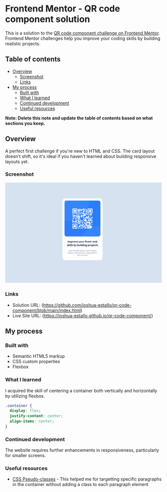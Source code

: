 # Frontend Mentor - QR code component solution

This is a solution to the [QR code component challenge on Frontend Mentor](https://www.frontendmentor.io/challenges/qr-code-component-iux_sIO_H). Frontend Mentor challenges help you improve your coding skills by building realistic projects. 

## Table of contents

- [Overview](#overview)
  - [Screenshot](#screenshot)
  - [Links](#links)
- [My process](#my-process)
  - [Built with](#built-with)
  - [What I learned](#what-i-learned)
  - [Continued development](#continued-development)
  - [Useful resources](#useful-resources)

**Note: Delete this note and update the table of contents based on what sections you keep.**

## Overview
A perfect first challenge if you're new to HTML and CSS. The card layout doesn't shift, so it's ideal if you haven't learned about building responsive layouts yet.
### Screenshot

![](./images/screenshot.png)


### Links

- Solution URL: (https://github.com/joshua-estallo/qr-code-component/blob/main/index.html)
- Live Site URL: (https://joshua-estallo.github.io/qr-code-component/)

## My process

### Built with

- Semantic HTML5 markup
- CSS custom properties
- Flexbox



### What I learned

I acquired the skill of centering a container both vertically and horizontally by utilizing flexbox.

```css
.container {
  display: flex;
  justify-content: center;
  align-items: center;
}
```

### Continued development

The website requires further enhancements in responsiveness, particularly for smaller screens.

### Useful resources

- [CSS Pseudo-classes](https://www.w3schools.com/css/css_pseudo_classes.asp) - This helped me for targetting specific paragraphs in the container without adding a class to each paragraph element


